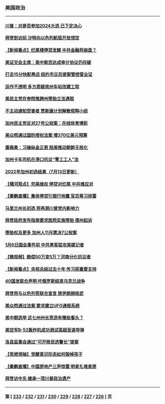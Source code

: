 ### 美国政治
---
#### [川普：对是否参加2024大选 已下定决心](../../pages/ncid1078159/n13781497.md) 
#### [拜登到访前 沙特向以色列航班开放领空](../../pages/ncid1078159/n13781440.md) 
#### [【新闻看点】烂尾楼停贷发酵 中共金融将崩盘？](../../pages/ncid1078159/n13781224.md) 
#### [美证交会主席：美中能否达成审计协议仍存疑](../../pages/ncid1078159/n13781244.md) 
#### [打击15分快配黑店 纽约市议员提案管控营业证](../../pages/ncid1078159/n13781312.md) 
#### [运作不透明 多方质疑宾州车站改建工程](../../pages/ncid1078159/n13781309.md) 
#### [美民主党在参院推跨州堕胎立法遇阻](../../pages/ncid1078159/n13781192.md) 
#### [不主动通知受害者 贾斯康计划解散假释小组](../../pages/ncid1078159/n13781272.md) 
#### [加州民主党反对27号公投案：在线体育博彩](../../pages/ncid1078159/n13781209.md) 
#### [美众院通过国防授权法案 增370亿美元预算](../../pages/ncid1078159/n13781100.md) 
#### [蓬佩奥：习操纵金正恩 阻美推动朝鲜无核化](../../pages/ncid1078159/n13781070.md) 
#### [加州卡车司机在港口抗议“零工工人”法](../../pages/ncid1078159/n13781163.md) 
#### [2022年加州初选结果（7月13日更新）](../../pages/ncid1078159/n13781047.md) 
#### [【横河观点】完美维权 停贷对烂尾 中共难应对](../../pages/ncid1078159/n13781103.md) 
#### [【秦鹏直播】集体停贷引银行地震 官员等习排雷](../../pages/ncid1078159/n13780873.md) 
#### [马里兰州长初选 将再测川普党内影响力](../../pages/ncid1078159/n13780972.md) 
#### [拜登政府发布指南要求医院实施堕胎 德州起诉](../../pages/ncid1078159/n13781062.md) 
#### [堕胎权及更多 加州人11月票决7公投案](../../pages/ncid1078159/n13781032.md) 
#### [1月6日国会事件前 中共黑客猛攻美媒记者](../../pages/ncid1078159/n13780891.md) 
#### [【微视频】赔偿50万变5万？河南分化抗议者](../../pages/ncid1078159/n13780869.md) 
#### [【新闻看点】央视总结过去十年 传习获重要支持](../../pages/ncid1078159/n13780328.md) 
#### [40国发联合声明 吁俄罗斯结束乌克兰战争](../../pages/ncid1078159/n13780728.md) 
#### [拜登将与以色列签联合宣言 禁伊朗拥核武](../../pages/ncid1078159/n13780664.md) 
#### [美众院通过法案 要求建立UFO通报系统](../../pages/ncid1078159/n13780604.md) 
#### [美中期选举 这七州州长竞选有哪些看头？](../../pages/ncid1078159/n13780299.md) 
#### [美空军B-52轰炸机成功测试高超音速导弹](../../pages/ncid1078159/n13780324.md) 
#### [洛县监事会通过“可开除民选警长”提案](../../pages/ncid1078159/n13780409.md) 
#### [【思想领袖】觉醒意识形态如何毁掉孩子](../../pages/ncid1078159/n13766746.md) 
#### [【秦鹏直播】中国房地产三声惊雷 明星扎堆卖房](../../pages/ncid1078159/n13780329.md) 
#### [拜登访中东 继承一项川普政治遗产](../../pages/ncid1078159/n13780326.md) 

---
#### 第 [ [233](./233.md) / [232](./232.md) / [231](./231.md) / [230](./230.md) / [229](./229.md) / [228](./228.md) / [227](./227.md) / [226](./226.md) ] 页
